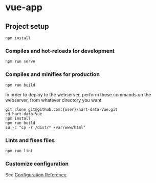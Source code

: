# vue-app

## Project setup
```
npm install
```

### Compiles and hot-reloads for development
```
npm run serve
```

### Compiles and minifies for production
```
npm run build
```
In order to deploy to the webserver, perform these commands on the webserver, from whatever directory you want.
```
git clone git@github.com:{user}/hart-data-Vue.git
cd hart-data-Vue
npm install
npm run build
su -c "cp -r /dist/* /var/www/html"
```
### Lints and fixes files
```
npm run lint
```

### Customize configuration
See [Configuration Reference](https://cli.vuejs.org/config/).

